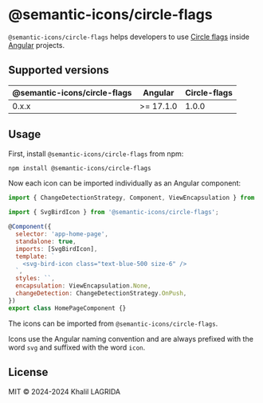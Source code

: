 # @semantic-icons/circle-flags

`@semantic-icons/circle-flags` helps developers to use [Circle flags](https://hatscripts.github.io/circle-flags) inside [Angular](https://angular.dev) projects.

## Supported versions

| @semantic-icons/circle-flags | Angular   | Circle-flags |
| ---------------------------- | --------- | ------------ |
| 0.x.x                        | >= 17.1.0 | 1.0.0        |

## Usage

First, install `@semantic-icons/circle-flags` from npm:

```sh
npm install @semantic-icons/circle-flags
```

Now each icon can be imported individually as an Angular component:

```js
import { ChangeDetectionStrategy, Component, ViewEncapsulation } from '@angular/core';

import { SvgBirdIcon } from '@semantic-icons/circle-flags';

@Component({
  selector: 'app-home-page',
  standalone: true,
  imports: [SvgBirdIcon],
  template: `
    <svg-bird-icon class="text-blue-500 size-6" />
  `,
  styles: ``,
  encapsulation: ViewEncapsulation.None,
  changeDetection: ChangeDetectionStrategy.OnPush,
})
export class HomePageComponent {}
```

The icons can be imported from `@semantic-icons/circle-flags`.

Icons use the Angular naming convention and are always prefixed with the word `svg` and suffixed with the word `icon`.

## License

MIT © 2024-2024 Khalil LAGRIDA
